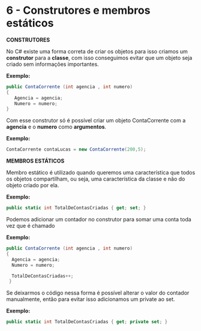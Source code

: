 # 6 - Construtores e membros estáticos

**CONSTRUTORES**

No C# existe uma forma correta de criar os objetos para isso criamos um **construtor** para a **classe**, com isso conseguimos evitar que um objeto seja criado sem informações importantes.

**Exemplo:**

```csharp
public ContaCorrente (int agencia , int numero)
{
   Agencia = agencia;
   Numero = numero;
}
```

Com esse construtor só é possível criar um objeto ContaCorrente com a **agencia** e o **numero** como **argumentos**.

**Exemplo:**

```csharp
ContaCorrente contaLucas = new ContaCorrente(200,5);
```

**MEMBROS ESTÁTICOS**

Membro estático é utilizado quando queremos uma característica que todos os objetos compartilham, ou seja, uma característica da classe e não do objeto criado por ela.

**Exemplo:**

```csharp
public static int TotalDeContasCriadas { get; set; }
```

Podemos adicionar um contador no construtor para somar uma conta toda vez que é chamado

**Exemplo:**

```csharp
public ContaCorrente (int agencia , int numero)
{
  Agencia = agencia;
  Numero = numero;

  TotalDeContasCriadas++;
 }
```

Se deixarmos o código nessa forma é possível alterar o valor do contador manualmente, então para evitar isso adicionamos um private ao set.

**Exemplo:**

```csharp
public static int TotalDeContasCriadas { get; private set; }
```